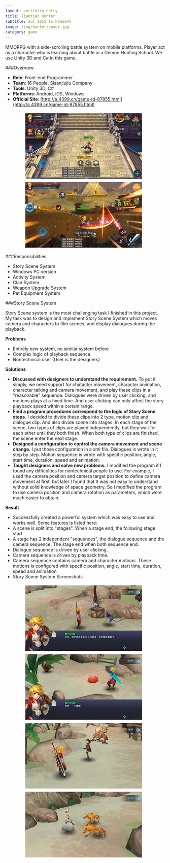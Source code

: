 ```yaml
---
layout: portfolio_entry
title: Tiantian Hunter
subtitle: Jul 2015 to Present
image: /img/hunter/cover.jpg
category: game
---
```

MMORPG with a side-scrolling battle system on mobile platforms. Player act as a character who is learning about battle in a Demon Hunting School. We use Unity 3D and C# in this game. 

###Overview

* **Role**: Front-end Programmer
* **Team**: 16 People, Sisanjiujiu Company
* **Tools**: Unity 3D, C#
* **Platforms**: Android, iOS, Windows
* **Official Site**: [http://a.4399.cn/game-id-87855.html](http://a.4399.cn/game-id-87855.html)

<p align="left" style="margin-left:60px;">
<img src="/img/hunter/mainscene.jpg" align="middle" style="margin:5px 3px" width="368" height="207"/>
<img src="/img/hunter/battle.jpg" align="middle" style="margin:5px 3px" width="368" height="207"/>
</p>

###Responsibilities 

* Story Scene System
* Windows PC version
* Activity System
* Clan System
* Weapon Upgrade System 
* Pet Equipment System

###Story Scene System

Story Scene system is the most challenging task I finished in this project. My task was to design and implement Story Scene System which moves camera and characters to film scenes, and display dialogues during the playback.

**Problems**

* Entirely new system, no similar system before
* Complex logic of playback sequence
* Nontechnical user (User is the designers)

**Solutions**

* **Discussed with designers to understand the requirement.** To put it simply, we need support for chatacter movement, character animation, character talking and camera movement, and play these clips in a "reasonable" sequence. Dialogues were driven by user clicking, and motions plays at a fixed time. And user clicking can only affect the story playback speed within a certain range. 
* **Find a program procedures correspond to the logic of Story Scene steps.** I decided to divide these clips into 2 type, motion clip and dialogue clip. And also divide scene into stages. In each stage of the scene, two types of clips are played independently, but they wait for each other until they both finish. When both type of clips are finished, the scene enter the next stage.
* **Designed a configuration to control the camera movement and scene change.** I put those configuration in a xml file. Dialogues is wrote in it step by step. Motion sequence is wrote with specific position, angle, start time, duration, speed and animation.
* **Taught designers and solve new problems.** I modified the program if I found any difficulties for nontechnical people to use. For example, I used the camera position and camera target position to define camera movement at first, but later I found that It was not easy to understand without solid knowledge of space geometry. So I modified the program to use camera position and camera rotation as parameters, which were much easier to obtain.

**Result** 

* Successfully created a powerful system which was easy to use and works well. Some features is listed here:
* A scene is split into "stages". When a stage end, the following stage start.
* A stage has 2 independent "sequences", the dialogue sequence and the camera sequence. The stage end when both sequence end.
* Dialogue sequence is driven by user clicking.
* Camera sequence is driven by playback time.
* Camera sequence contains camera and character motions. These motions is configured with specific position, angle, start time, duration, speed and animation.
* Story Scene System Screenshots

<p align="left" style="margin-left:60px;">
<img src="/img/hunter/story1.jpg" align="middle" style="margin:5px 3px" width="368" height="207"/>
<img src="/img/hunter/story2.jpg" align="middle" style="margin:5px 3px" width="368" height="207"/>
<br>
<img src="/img/hunter/story3.jpg" align="middle" style="margin:5px 3px" width="368" height="207"/>
<img src="/img/hunter/story4.jpg" align="middle" style="margin:5px 3px" width="368" height="207"/>
</p>
